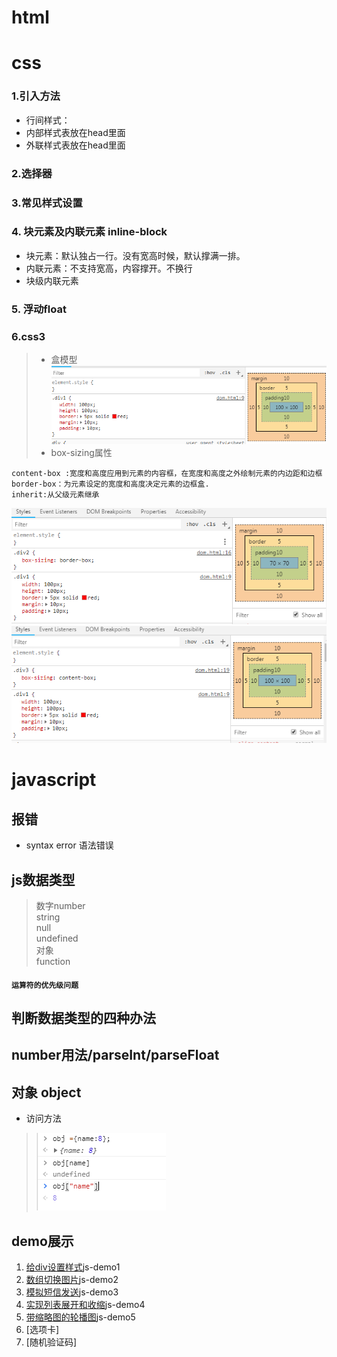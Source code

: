 # html


# css
### 1.引入方法
+ 行间样式：  
+ 内部样式表放在head里面  
+ 外联样式表放在head里面  

### 2.选择器  
### 3.常见样式设置

### 4. 块元素及内联元素 inline-block
+ 块元素：默认独占一行。没有宽高时候，默认撑满一排。
+ 内联元素：不支持宽高，内容撑开。不换行
+ 块级内联元素


### 5. 浮动float

### 6.css3
> + 盒模型
![tetx](img1/7.png)
> + box-sizing属性
```css3
content-box :宽度和高度应用到元素的内容框，在宽度和高度之外绘制元素的内边距和边框
border-box：为元素设定的宽度和高度决定元素的边框盒.
inherit:从父级元素继承
```
![border-box](img1/8.png)
![content-box](img1/9.png)


# javascript
## 报错
+ syntax  error 语法错误

## js数据类型
> 数字number  
> string  
> null  
> undefined  
> 对象  
> function
#### `运算符的优先级问题`


## 判断数据类型的四种办法


## number用法/parseInt/parseFloat



## 对象 object
+ 访问方法
> ![text](img1/1.png)  



## demo展示
1. [给div设置样式](http://htmlpreview.github.io/?https://github.com/chargemyself/HTML/blob/master/js_demo/js-demo1%E7%BB%99div%E8%AE%BE%E7%BD%AE%E6%A0%B7%E5%BC%8F/demo1.html)js-demo1
2. [数组切换图片](http://htmlpreview.github.io/?https://github.com/chargemyself/HTML/blob/master/js_demo/js-demo2%E6%95%B0%E7%BB%84%E5%88%87%E6%8D%A2%E5%9B%BE%E7%89%87/demo2-1.html)js-demo2
3. [模拟短信发送](http://htmlpreview.github.io/?https://github.com/chargemyself/HTML/blob/master/js_demo/js-demo3%E6%A8%A1%E6%8B%9F%E7%9F%AD%E4%BF%A1%E5%8F%91%E9%80%81/demo3.html)js-demo3
4. [实现列表展开和收缩](http://htmlpreview.github.io/?https://github.com/chargemyself/HTML/blob/master/js_demo/js-demo4%E5%AE%9E%E7%8E%B0%E5%88%97%E8%A1%A8%E5%B1%95%E5%BC%80%E5%92%8C%E6%94%B6%E7%BC%A9/%E5%88%97%E8%A1%A8%E5%B1%95%E5%BC%80%E5%92%8C%E6%94%B6%E7%BC%A9.html)js-demo4
5. [带缩略图的轮播图](http://htmlpreview.github.io/?https://github.com/chargemyself/HTML/blob/master/js_demo/js-demo5%E5%B8%A6%E7%BC%A9%E7%95%A5%E5%9B%BE%E7%9A%84%E8%BD%AE%E6%92%AD%E5%9B%BE/demo5.html)js-demo5
6. [选项卡]
7. [随机验证码]
